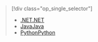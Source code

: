 > [!div class="op_single_selector"]
> * [<span data-ttu-id="4f39e-101">.NET</span><span class="sxs-lookup"><span data-stu-id="4f39e-101">.NET</span></span>](../articles/storage/common/storage-client-side-encryption.md)
> * [<span data-ttu-id="4f39e-102">Java</span><span class="sxs-lookup"><span data-stu-id="4f39e-102">Java</span></span>](../articles/storage/common/storage-client-side-encryption-java.md)
> * [<span data-ttu-id="4f39e-103">Python</span><span class="sxs-lookup"><span data-stu-id="4f39e-103">Python</span></span>](../articles/storage/common/storage-client-side-encryption-python.md)
> 
> 

